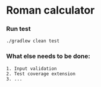 # Roman calculator

### Run test

```sh
./gradlew clean test
```

### What else needs to be done:

    1. Input validation
    2. Test coverage extension
    3. ...